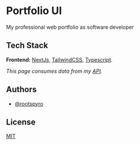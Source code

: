 # Portfolio UI

My professional web portfolio as software developer





## Tech Stack

**Frontend:** [NextJs](https://nextjs.org/), [TailwindCSS](https://tailwindcss.com/), [Typescript](https://www.typescriptlang.org/).

_This page consumes data from my [API](https://github.com/rootspyro/Portfolio-API)._



## Authors

- [@rootspyro](https://www.github.com/rootspyro)


## License

[MIT](https://choosealicense.com/licenses/mit/)


